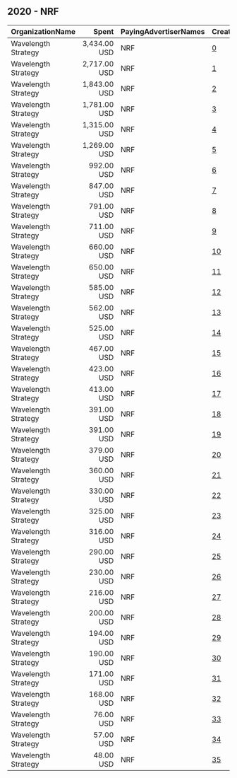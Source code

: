 ## 2020 - NRF 
|OrganizationName|Spent|PayingAdvertiserNames|CreativeUrls|Impressions|Genders|AgeBrackets|CountryCodes|BillingAddresses|CandidateBallotInformation|
|:---|---:|:---|:---|---:|:---|:---|:---|:---|:---|
|Wavelength Strategy|3,434.00 USD|NRF|[0](https://www.snap.com/political-ads/asset/966cc4ef307cd264c0c32e3a6c121acc398b28a1d05784e979773e9a83b39d94?mediaType=mp4)|694,985||18+|united states|US|National Redistricting Foundation|
|Wavelength Strategy|2,717.00 USD|NRF|[1](https://www.snap.com/political-ads/asset/e04092abc2268425ed982052743c379af7987febdc7f5931e0e22e2432051877?mediaType=jpg)|369,467||18+|united states|US|National Redistricting Foundation|
|Wavelength Strategy|1,843.00 USD|NRF|[2](https://www.snap.com/political-ads/asset/01c479b2eae46257cf141d8c854fd83ac76adff3244473748299fbdc81524e30?mediaType=jpg)|312,771||18+|united states|US|National Redistricting Foundation|
|Wavelength Strategy|1,781.00 USD|NRF|[3](https://www.snap.com/political-ads/asset/2bec4a015fe33daa0f9294960916e720385c680fb01a5b79b70f844673b7716d?mediaType=mp4)|377,340||18+|united states|US|National Redistricting Foundation|
|Wavelength Strategy|1,315.00 USD|NRF|[4](https://www.snap.com/political-ads/asset/dc2d758ebe70f8eb3d8fb70408f33b507585bea665ad187948a8be95d8b269ee?mediaType=jpg)|208,849||18+|united states|US|National Redistricting Foundation|
|Wavelength Strategy|1,269.00 USD|NRF|[5](https://www.snap.com/political-ads/asset/9909b2553a51837b04c82807a88fb907a36df6d33a8827375db8c030a1666202?mediaType=jpg)|244,952||18+|united states|US|National Redistricting Foundation|
|Wavelength Strategy|992.00 USD|NRF|[6](https://www.snap.com/political-ads/asset/fa7aed15e2ec3d0bb51f7ea4dc8bd7e4efb8eb223eeb5528ddaaae917a26bae3?mediaType=mp4)|181,647||18+|united states|US|National Redistricting Foundation|
|Wavelength Strategy|847.00 USD|NRF|[7](https://www.snap.com/political-ads/asset/23515e23b4103375e3aeffb2d429ab07630c9ef332b525f0d74be859d6bdf0a1?mediaType=mp4)|201,701||18+|united states|US|National Redistricting Foundation|
|Wavelength Strategy|791.00 USD|NRF|[8](https://www.snap.com/political-ads/asset/9c9a0b83dbb637358b209b1287d9e041022bdb9e870fd84578b5c52be721b69d?mediaType=jpg)|158,554||18+|united states|US|National Redistricting Foundation|
|Wavelength Strategy|711.00 USD|NRF|[9](https://www.snap.com/political-ads/asset/050792ea16a39e5e707702c9d646d3681782a4ea6c3a070c958189c1ef96c694?mediaType=jpg)|106,258||18+|united states|US|National Redistricting Foundation|
|Wavelength Strategy|660.00 USD|NRF|[10](https://www.snap.com/political-ads/asset/b070da5fe2959997d58a81558cd53710783fe64b7da4cdeb39a5685ee6afe183?mediaType=mp4)|161,510||18+|united states|US|National Redistricting Foundation|
|Wavelength Strategy|650.00 USD|NRF|[11](https://www.snap.com/political-ads/asset/61c9285833924b91beca06b84082678774ccf5aef78acd0ffc9549f61bd03458?mediaType=mp4)|125,872||18+|united states|US|National Redistricting Foundation|
|Wavelength Strategy|585.00 USD|NRF|[12](https://www.snap.com/political-ads/asset/a81b6cad18826902ffb4b76d15b045bcd33e83074b589ef73176cf3f10dcad7a?mediaType=jpg)|97,961||18+|united states|US|National Redistricting Foundation|
|Wavelength Strategy|562.00 USD|NRF|[13](https://www.snap.com/political-ads/asset/7149ff1fbc953f2015035e2d411c3913281696454dd0e26e61d60cb67ebdb12a?mediaType=jpg)|113,080||18+|united states|US|National Redistricting Foundation|
|Wavelength Strategy|525.00 USD|NRF|[14](https://www.snap.com/political-ads/asset/994ea8b5c636b357e92fce330b9c23cb289ab427d9d2e9fd79f5cc413a9a6365?mediaType=jpg)|83,076||18+|united states|US|National Redistricting Foundation|
|Wavelength Strategy|467.00 USD|NRF|[15](https://www.snap.com/political-ads/asset/12108ed58b7f3a8ff7c588bb0afdc5798cbb01d512d82f6056034dfa98ec9ac4?mediaType=mp4)|108,677||18+|united states|US|National Redistricting Foundation|
|Wavelength Strategy|423.00 USD|NRF|[16](https://www.snap.com/political-ads/asset/1256ea31b194cbe6090fc8d669e50fa252856df40f0f65a4ce20c8464331d79f?mediaType=jpg)|80,297||18+|united states|US|National Redistricting Foundation|
|Wavelength Strategy|413.00 USD|NRF|[17](https://www.snap.com/political-ads/asset/6e347760201d735bae16bb968dbf892dbecb64e9a68ae2455e53bdef99e3f8fe?mediaType=jpg)|87,608||18+|united states|US|National Redistricting Foundation|
|Wavelength Strategy|391.00 USD|NRF|[18](https://www.snap.com/political-ads/asset/bcda72a60ff55f085efcafc24bf8aff767a3d893aefde1a2343f8970d62c91b5?mediaType=mp4)|77,928||18+|united states|US|National Redistricting Foundation|
|Wavelength Strategy|391.00 USD|NRF|[19](https://www.snap.com/political-ads/asset/cda9cb2fd520a6f3a8464e5166245a882b878b931b1d2fca69222c72c991e19e?mediaType=jpg)|68,602||18+|united states|US|National Redistricting Foundation|
|Wavelength Strategy|379.00 USD|NRF|[20](https://www.snap.com/political-ads/asset/4e3c359e567f0c372518e290c0863899ddaa5b1dd3d36c6fdc12ba3a11cb3e8d?mediaType=mp4)|84,952||18+|united states|US|National Redistricting Foundation|
|Wavelength Strategy|360.00 USD|NRF|[21](https://www.snap.com/political-ads/asset/45eafb4028ea4f80e1545e622a51681a9910e36b83e26ee8933322f2ae84e7e2?mediaType=jpg)|74,341||18+|united states|US|National Redistricting Foundation|
|Wavelength Strategy|330.00 USD|NRF|[22](https://www.snap.com/political-ads/asset/86604c568c8002d9901387379845c297192ba4049cedf49ba35cc44f9093ff16?mediaType=mp4)|101,978||18+|united states|US|National Redistricting Foundation|
|Wavelength Strategy|325.00 USD|NRF|[23](https://www.snap.com/political-ads/asset/970467217f60949124879899a091585e0d671d0f20e4443ef09c2d29fc165584?mediaType=mp4)|61,480||18+|united states|US|National Redistricting Foundation|
|Wavelength Strategy|316.00 USD|NRF|[24](https://www.snap.com/political-ads/asset/b98b768c20c622e30ba12bd1c1eaa85b559b251fd6920b349a55cda01f0c2194?mediaType=jpg)|56,592||18+|united states|US|National Redistricting Foundation|
|Wavelength Strategy|290.00 USD|NRF|[25](https://www.snap.com/political-ads/asset/2a4f11621c923b50b477509bea2d046dcc9fe6329fde4b0f99c699180d580fee?mediaType=jpg)|72,054||18+|united states|US|National Redistricting Foundation|
|Wavelength Strategy|230.00 USD|NRF|[26](https://www.snap.com/political-ads/asset/dc627e6dba0d7b163f577be9debe4bce9ac7c3c3f38b8165f33888c33f6e8ea2?mediaType=jpg)|35,288||18+|united states|US|National Redistricting Foundation|
|Wavelength Strategy|216.00 USD|NRF|[27](https://www.snap.com/political-ads/asset/b7b124554e92ac1c17c8f880ff82929446757b25fadae779ce4c14ce15890f49?mediaType=mp4)|44,853||18+|united states|US|National Redistricting Foundation|
|Wavelength Strategy|200.00 USD|NRF|[28](https://www.snap.com/political-ads/asset/f95e4ce4719e50e8f1df11890bf828606a82f2c8958af0856ec2d6018ee51628?mediaType=jpg)|48,146||18+|united states|US|National Redistricting Foundation|
|Wavelength Strategy|194.00 USD|NRF|[29](https://www.snap.com/political-ads/asset/891c3305e6ff7789165b6a07bbed44880239e99fc8e83badb81894a708925fe4?mediaType=jpg)|31,396||18+|united states|US|National Redistricting Foundation|
|Wavelength Strategy|190.00 USD|NRF|[30](https://www.snap.com/political-ads/asset/72434c354b631cdd457b7c834817e590249c91e6325f855e1d286928d499cffd?mediaType=jpg)|35,956||18+|united states|US|National Redistricting Foundation|
|Wavelength Strategy|171.00 USD|NRF|[31](https://www.snap.com/political-ads/asset/bd27294c33aa7a2d6f6404dcd820d45a179c883b4523104b8c86d8d24e969f29?mediaType=mp4)|31,575||18+|united states|US|National Redistricting Foundation|
|Wavelength Strategy|168.00 USD|NRF|[32](https://www.snap.com/political-ads/asset/18665c2c5aa9ae918ea4054d2d6ab93ec62dcec6428b7b9fb3a3eeba282f92b6?mediaType=mp4)|29,919||18+|united states|US|National Redistricting Foundation|
|Wavelength Strategy|76.00 USD|NRF|[33](https://www.snap.com/political-ads/asset/b0f488f3c909a77c76278f0d0004c934163a930d9db813569ca55010f05c57d9?mediaType=mp4)|19,086||18+|united states|US|National Redistricting Foundation|
|Wavelength Strategy|57.00 USD|NRF|[34](https://www.snap.com/political-ads/asset/568b81d582978c0eb1bd462b2f40f80d84deda2bc2f82bb08112a9a3d4aa3d58?mediaType=jpg)|14,623||18+|united states|US|National Redistricting Foundation|
|Wavelength Strategy|48.00 USD|NRF|[35](https://www.snap.com/political-ads/asset/e89ed819e2c9d834afe4ec4419807800dd1004a99f57d15d749d7e4c3ddb5d19?mediaType=mp4)|11,768||18+|united states|US|National Redistricting Foundation|
